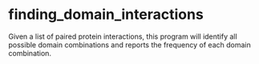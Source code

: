 # finding_domain_interactions
Given a list of paired protein interactions, this program will identify all possible domain combinations and reports the frequency of each domain combination.
